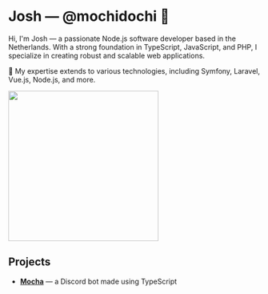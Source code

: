 # Josh &mdash; @mochidochi 📌

Hi, I'm Josh &mdash; a passionate Node.js software developer based in the Netherlands. With a strong foundation in TypeScript, JavaScript, and PHP, I specialize in creating robust and scalable web applications. 

🌱 My expertise extends to various technologies, including Symfony, Laravel, Vue.js, Node.js, and more. 

<img src="https://media0.giphy.com/media/bgu2GvmWzB7msNmevT/giphy.gif" width="300">

## Projects

- **[Mocha](https://github.com/mochidochi/Chocolate)** &mdash; a Discord bot made using TypeScript
